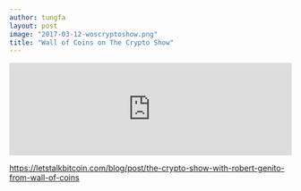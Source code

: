 ```yaml
---
author: tungfa
layout: post
image: "2017-03-12-woscryptoshow.png"
title: "Wall of Coins on The Crypto Show"
---
```

<iframe width="100%" height="166" scrolling="no" frameborder="no" src="https://w.soundcloud.com/player/?url=https%3A//api.soundcloud.com/tracks/311648310&amp;color=ff5500&amp;auto_play=false&amp;hide_related=false&amp;show_comments=true&amp;show_user=true&amp;show_reposts=false"></iframe>

<https://letstalkbitcoin.com/blog/post/the-crypto-show-with-robert-genito-from-wall-of-coins>
